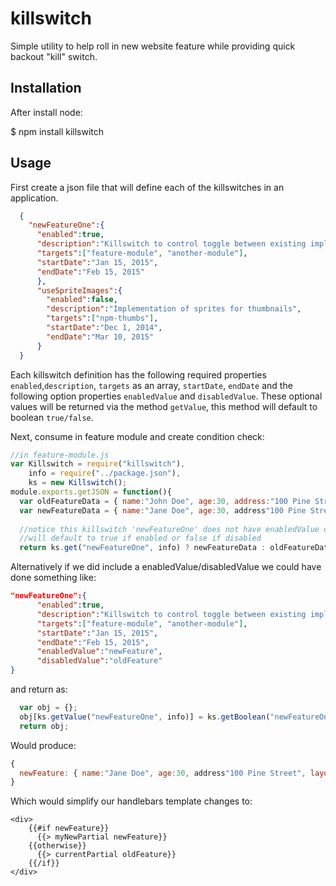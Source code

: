 # killswitch
Simple utility to help roll in new website feature while providing quick backout "kill" switch.

## Installation
  After install node:

$ npm install killswitch

## Usage
First create a json file that will define each of the killswitches in an application.
```JSON
  {
    "newFeatureOne":{
      "enabled":true,
      "description":"Killswitch to control toggle between existing implementation and new Updated version",
      "targets":["feature-module", "another-module"],
      "startDate":"Jan 15, 2015",
      "endDate":"Feb 15, 2015"
      },
      "useSpriteImages":{
        "enabled":false,
        "description":"Implementation of sprites for thumbnails",
        "targets":["npm-thumbs"],
        "startDate":"Dec 1, 2014",
        "endDate":"Mar 10, 2015"
      }
  }
  ```
Each killswitch definition has the following required properties `enabled`,`description`, `targets` as an array, `startDate`, `endDate` and the following option properties `enabledValue` and `disabledValue`. These optional values will be returned via the method `getValue`, this method will default to boolean `true/false`.

Next, consume in feature module and create condition check:
  ```Javascript
  //in feature-module.js
  var Killswitch = require("killswitch"),
      info = require("../package.json"),
      ks = new Killswitch();
  module.exports.getJSON = function(){
    var oldFeatureData = { name:"John Doe", age:30, address:"100 Pine Street"};
    var newFeatureData = { name:"Jane Doe", age:30, address"100 Pine Street", layoutType:"basic", url:"www.thedoes.com", familyHistory:"coming soon"}
    
    //notice this killswitch 'newFeatureOne' does not have enabledValue or disabledValue
    //will default to true if enabled or false if disabled
    return ks.get("newFeatureOne", info) ? newFeatureData : oldFeatureData;
```
Alternatively if we did include a enabledValue/disabledValue we could have done something like:
```JSON
"newFeatureOne":{
      "enabled":true,
      "description":"Killswitch to control toggle between existing implementation and new Updated version",
      "targets":["feature-module", "another-module"],
      "startDate":"Jan 15, 2015",
      "endDate":"Feb 15, 2015",
      "enabledValue":"newFeature",
      "disabledValue":"oldFeature"
}
```
and return as:
```Javascript
  var obj = {};
  obj[ks.getValue("newFeatureOne", info)] = ks.getBoolean("newFeatureOne", info) ? newFeatureData : oldFeatureData;
  return obj;
```
Would produce:
```Javascript
{
  newFeature: { name:"Jane Doe", age:30, address"100 Pine Street", layoutType:"basic", url:"www.thedoes.com", familyHistory:"coming soon"}
}
```
Which would simplify our handlebars template changes to:
```Handlebars
<div>
    {{#if newFeature}}
      {{> myNewPartial newFeature}}
    {{otherwise}}
      {{> currentPartial oldFeature}} 
    {{/if}}
</div>
```

